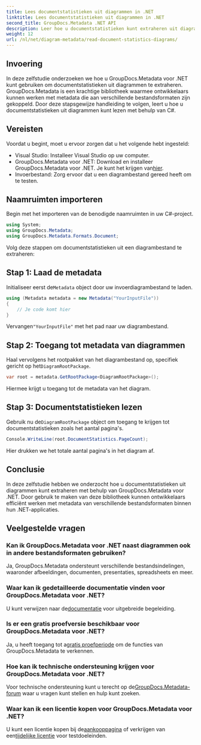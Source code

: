 ```yaml
---
title: Lees documentstatistieken uit diagrammen in .NET
linktitle: Lees documentstatistieken uit diagrammen in .NET
second_title: GroupDocs.Metadata .NET API
description: Leer hoe u documentstatistieken kunt extraheren uit diagrammen in .NET met behulp van GroupDocs.Metadata, een krachtige bibliotheek voor het manipuleren van metagegevens.
weight: 12
url: /nl/net/diagram-metadata/read-document-statistics-diagrams/
---
```

## Invoering
In deze zelfstudie onderzoeken we hoe u GroupDocs.Metadata voor .NET kunt gebruiken om documentstatistieken uit diagrammen te extraheren. GroupDocs.Metadata is een krachtige bibliotheek waarmee ontwikkelaars kunnen werken met metadata die aan verschillende bestandsformaten zijn gekoppeld. Door deze stapsgewijze handleiding te volgen, leert u hoe u documentstatistieken uit diagrammen kunt lezen met behulp van C#.
## Vereisten
Voordat u begint, moet u ervoor zorgen dat u het volgende hebt ingesteld:
- Visual Studio: Installeer Visual Studio op uw computer.
-  GroupDocs.Metadata voor .NET: Download en installeer GroupDocs.Metadata voor .NET. Je kunt het krijgen van[hier](https://releases.groupdocs.com/metadata/net/).
- Invoerbestand: Zorg ervoor dat u een diagrambestand gereed heeft om te testen.

## Naamruimten importeren
Begin met het importeren van de benodigde naamruimten in uw C#-project.
```csharp
using System;
using GroupDocs.Metadata;
using GroupDocs.Metadata.Formats.Document;
```

Volg deze stappen om documentstatistieken uit een diagrambestand te extraheren:
## Stap 1: Laad de metadata
 Initialiseer eerst de`Metadata` object door uw invoerdiagrambestand te laden.
```csharp
using (Metadata metadata = new Metadata("YourInputFile"))
{
    // Je code komt hier
}
```
 Vervangen`"YourInputFile"` met het pad naar uw diagrambestand.
## Stap 2: Toegang tot metadata van diagrammen
 Haal vervolgens het rootpakket van het diagrambestand op, specifiek gericht op het`DiagramRootPackage`.
```csharp
var root = metadata.GetRootPackage<DiagramRootPackage>();
```
Hiermee krijgt u toegang tot de metadata van het diagram.
## Stap 3: Documentstatistieken lezen
 Gebruik nu de`DiagramRootPackage` object om toegang te krijgen tot documentstatistieken zoals het aantal pagina's.
```csharp
Console.WriteLine(root.DocumentStatistics.PageCount);
```
Hier drukken we het totale aantal pagina's in het diagram af.

## Conclusie
In deze zelfstudie hebben we onderzocht hoe u documentstatistieken uit diagrammen kunt extraheren met behulp van GroupDocs.Metadata voor .NET. Door gebruik te maken van deze bibliotheek kunnen ontwikkelaars efficiënt werken met metadata van verschillende bestandsformaten binnen hun .NET-applicaties.

## Veelgestelde vragen
### Kan ik GroupDocs.Metadata voor .NET naast diagrammen ook in andere bestandsformaten gebruiken?
Ja, GroupDocs.Metadata ondersteunt verschillende bestandsindelingen, waaronder afbeeldingen, documenten, presentaties, spreadsheets en meer.
### Waar kan ik gedetailleerde documentatie vinden voor GroupDocs.Metadata voor .NET?
 U kunt verwijzen naar de[documentatie](https://tutorials.groupdocs.com/metadata/net/) voor uitgebreide begeleiding.
### Is er een gratis proefversie beschikbaar voor GroupDocs.Metadata voor .NET?
 Ja, u heeft toegang tot a[gratis proefperiode](https://releases.groupdocs.com/) om de functies van GroupDocs.Metadata te verkennen.
### Hoe kan ik technische ondersteuning krijgen voor GroupDocs.Metadata voor .NET?
 Voor technische ondersteuning kunt u terecht op de[GroupDocs.Metadata-forum](https://forum.groupdocs.com/c/metadata/14) waar u vragen kunt stellen en hulp kunt zoeken.
### Waar kan ik een licentie kopen voor GroupDocs.Metadata voor .NET?
 U kunt een licentie kopen bij de[aankooppagina](https://purchase.groupdocs.com/buy) of verkrijgen van een[tijdelijke licentie](https://purchase.groupdocs.com/temporary-license/) voor testdoeleinden.